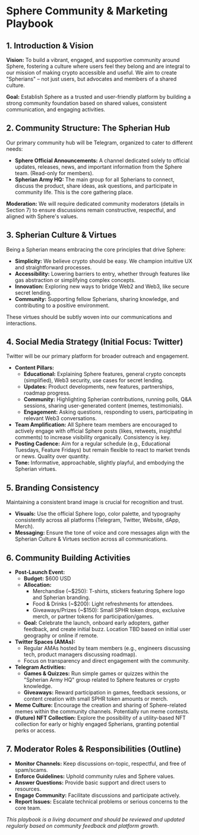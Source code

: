# Sphere Community & Marketing Playbook

## 1. Introduction & Vision

**Vision:** To build a vibrant, engaged, and supportive community around Sphere, fostering a culture where users feel they belong and are integral to our mission of making crypto accessible and useful. We aim to create "Spherians" – not just users, but advocates and members of a shared culture.

**Goal:** Establish Sphere as a trusted and user-friendly platform by building a strong community foundation based on shared values, consistent communication, and engaging activities.

## 2. Community Structure: The Spherian Hub

Our primary community hub will be Telegram, organized to cater to different needs:

- **Sphere Official Announcements:** A channel dedicated solely to official updates, releases, news, and important information from the Sphere team. (Read-only for members).
- **Spherian Army HQ:** The main group for all Spherians to connect, discuss the product, share ideas, ask questions, and participate in community life. This is the core gathering place.

**Moderation:** We will require dedicated community moderators (details in Section 7) to ensure discussions remain constructive, respectful, and aligned with Sphere's values.

## 3. Spherian Culture & Virtues

Being a Spherian means embracing the core principles that drive Sphere:

- **Simplicity:** We believe crypto should be easy. We champion intuitive UX and straightforward processes.
- **Accessibility:** Lowering barriers to entry, whether through features like gas abstraction or simplifying complex concepts.
- **Innovation:** Exploring new ways to bridge Web2 and Web3, like secure secret lending.
- **Community:** Supporting fellow Spherians, sharing knowledge, and contributing to a positive environment.

These virtues should be subtly woven into our communications and interactions.

## 4. Social Media Strategy (Initial Focus: Twitter)

Twitter will be our primary platform for broader outreach and engagement.

- **Content Pillars:**
  - **Educational:** Explaining Sphere features, general crypto concepts (simplified), Web3 security, use cases for secret lending.
  - **Updates:** Product developments, new features, partnerships, roadmap progress.
  - **Community:** Highlighting Spherian contributions, running polls, Q&A sessions, sharing user-generated content (memes, testimonials).
  - **Engagement:** Asking questions, responding to users, participating in relevant Web3 conversations.
- **Team Amplification:** All Sphere team members are encouraged to actively engage with official Sphere posts (likes, retweets, insightful comments) to increase visibility organically. Consistency is key.
- **Posting Cadence:** Aim for a regular schedule (e.g., Educational Tuesdays, Feature Fridays) but remain flexible to react to market trends or news. Quality over quantity.
- **Tone:** Informative, approachable, slightly playful, and embodying the Spherian virtues.

## 5. Branding Consistency

Maintaining a consistent brand image is crucial for recognition and trust.

- **Visuals:** Use the official Sphere logo, color palette, and typography consistently across all platforms (Telegram, Twitter, Website, dApp, Merch).
- **Messaging:** Ensure the tone of voice and core messages align with the Spherian Culture & Virtues section across all communications.

## 6. Community Building Activities

- **Post-Launch Event:**
  - **Budget:** $600 USD
  - **Allocation:**
    - Merchandise (~$250): T-shirts, stickers featuring Sphere logo and Spherian branding.
    - Food & Drinks (~$200): Light refreshments for attendees.
    - Giveaways/Prizes (~$150): Small SPHR token drops, exclusive merch, or partner tokens for participation/games.
  - **Goal:** Celebrate the launch, onboard early adopters, gather feedback, and create initial buzz. Location TBD based on initial user geography or online if remote.
- **Twitter Spaces (AMAs):**
  - Regular AMAs hosted by team members (e.g., engineers discussing tech, product managers discussing roadmap).
  - Focus on transparency and direct engagement with the community.
- **Telegram Activities:**
  - **Games & Quizzes:** Run simple games or quizzes within the "Spherian Army HQ" group related to Sphere features or crypto knowledge.
  - **Giveaways:** Reward participation in games, feedback sessions, or content creation with small SPHR token amounts or merch.
- **Meme Culture:** Encourage the creation and sharing of Sphere-related memes within the community channels. Potentially run meme contests.
- **(Future) NFT Collection:** Explore the possibility of a utility-based NFT collection for early or highly engaged Spherians, granting potential perks or access.

## 7. Moderator Roles & Responsibilities (Outline)

- **Monitor Channels:** Keep discussions on-topic, respectful, and free of spam/scams.
- **Enforce Guidelines:** Uphold community rules and Sphere values.
- **Answer Questions:** Provide basic support and direct users to resources.
- **Engage Community:** Facilitate discussions and participate actively.
- **Report Issues:** Escalate technical problems or serious concerns to the core team.

_This playbook is a living document and should be reviewed and updated regularly based on community feedback and platform growth._
